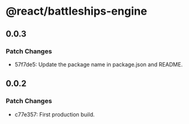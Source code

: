 # @react/battleships-engine

## 0.0.3

### Patch Changes

-   57f7de5: Update the package name in package.json and README.

## 0.0.2

### Patch Changes

-   c77e357: First production build.
